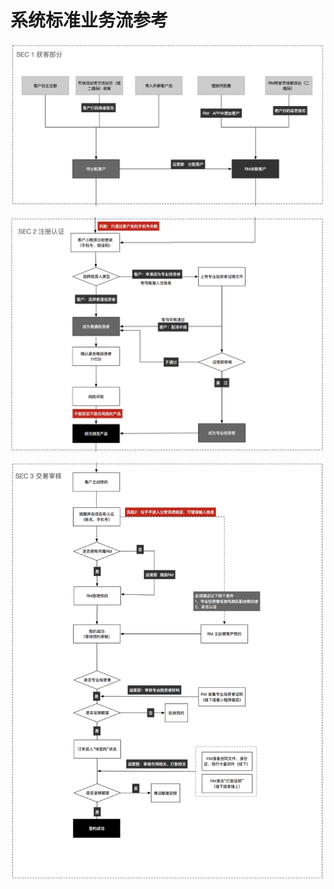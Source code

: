 # 系统标准业务流参考



![](../.gitbook/assets/image%20%2820%29.png)

![](../.gitbook/assets/image%20%281%29.png)



![](../.gitbook/assets/image%20%2827%29.png)

